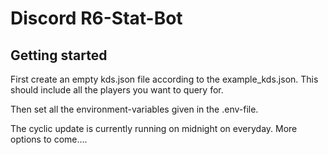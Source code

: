 # Discord R6-Stat-Bot

## Getting started

First create an empty kds.json file according to the example_kds.json. This should include all the players you want to query for.

Then set all the environment-variables given in the .env-file.

The cyclic update is currently running on midnight on everyday. More options to come....